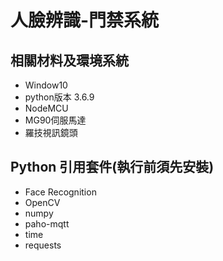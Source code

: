 
人臉辨識-門禁系統
=
相關材料及環境系統
-
* Window10
* python版本 3.6.9
* NodeMCU 
* MG90伺服馬達
* 羅技視訊鏡頭


Python 引用套件(執行前須先安裝)
-
* Face Recognition 
* OpenCV 
* numpy  
* paho-mqtt 
* time 
* requests 


